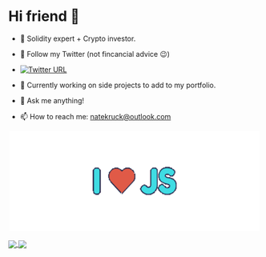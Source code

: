 # Hi friend 👋

<!--
**Nate-Kruck/Nate-Kruck** is a ✨ _special_ ✨ repository because its `README.md` (this file) appears on your GitHub profile.
-->
- 🤑  Solidity expert + Crypto investor. 
- 🔽 Follow my Twitter (not fincancial advice 😉) 
- [![Twitter URL](https://img.shields.io/twitter/url/https/twitter.com/CryptoKruck.svg?style=social&label=Follow%20%40CryptoKruck)](https://twitter.com/CryptoKruck)

- 🌱  Currently working on side projects to add to my portfolio.
- 💬  Ask me anything!
- 📫  How to reach me: natekruck@outlook.com

<p align="center">
<img width="500" height="200" src="https://github.com/Nate-Kruck/Nate-Kruck/blob/main/images/ILoveJStransparent.png">
</p>

<a href="https://github.com/Nate-Kruck/github-readme-stats">
  <img align="center" src="https://github-readme-stats.vercel.app/api?username=Nate-Kruck&count_private=true&show_icons=true&theme=vision-friendly-dark" />
</a>

<a href="https://github.com/Nate-Kruck/convoychat">
<img align="center" src="https://github-readme-stats.vercel.app/api/top-langs/?username=Nate-Kruck&layout=compact&theme=vision-friendly-dark" />
</a>
